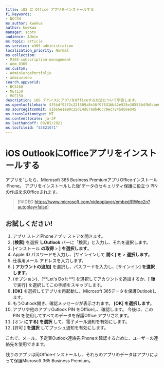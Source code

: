 ```yaml
---
title: iOS に Office アプリをインストールする
f1.keywords:
- NOCSH
ms.author: kwekua
author: kwekua
manager: scotv
audience: Admin
ms.topic: article
ms.service: o365-administration
localization_priority: Normal
ms.collection:
- M365-subscription-management
- Adm_O365
ms.custom:
- AdminSurgePortfolio
- adminvideo
search.appverid:
- BCS160
- MET150
- MOE150
description: iOS デバイスにアプリをOfficeする方法について学習します。
ms.openlocfilehash: 4f5bdf92f2c221509a8e36f97531bb42e928e38553b4fb0cae6190bea18f5ed2
ms.sourcegitcommit: a1b66e1e80c25d14d67a9b46c79ec7245d88e045
ms.translationtype: MT
ms.contentlocale: ja-JP
ms.lasthandoff: 08/05/2021
ms.locfileid: "53821071"
---
```

# <a name="install-outlook-and-office-apps-on-ios-devices"></a>iOS OutlookにOfficeアプリをインストールする

アプリを&#39;したら、Microsoft 365 Business PremiumアプリOfficeインストールiPhone。 アプリをインストールした後&#39;データのセキュリティ保護に役立つ PIN の作成を求Officeされます。

> [!VIDEO https://www.microsoft.com/videoplayer/embed/RWee2n?autoplay=false]

## <a name="try-it"></a>お試しください!

1. アプリ ストアiPhoneアプリ ストアを開きます。
2. [**検索]** を選択 **しOutlook** バーに「検索」と入力し、それを選択します。
3. [インストール **の取得**   >   **] を選択します**。
4. Apple ID パスワードを入力し、[サインインして **開く] を**  >   **選択します**。
5. 仕事用メール アドレスを入力します。
6. [  **アカウントの追加]** を選択し、パスワードを入力し、[サインイン]  **を選択します**。
7. (オプション)、[**Let's Do It **] を選択してアカウントを追加するか、[  **後**  で実行] を選択してこの手順をスキップします。
8. **[OK]** を選択してアプリを再起動し、Microsoft 365データを保護Outlookします。
9. もうOutlook開き、確認メッセージが表示されます。 **[OK] を選択します**。
10. アプリや他のアプリOutlook PIN をOfficeし、確認します。 今後は、この PIN を使用してすべてのデータを保護Office アプリされます。
11. [オン  **にする] を選択**  して、電子メール通知を有効にします。
12. [許可  **] を選択** してプッシュ通知を有効にします。

これで、メール、予定表Outlook連絡先iPhoneを確認するために、ユーザーの連絡先を使用できます。

残りのアプリは同Officeインストールし、それらのアプリのデータはアプリによって保護Microsoft 365 Business Premium。